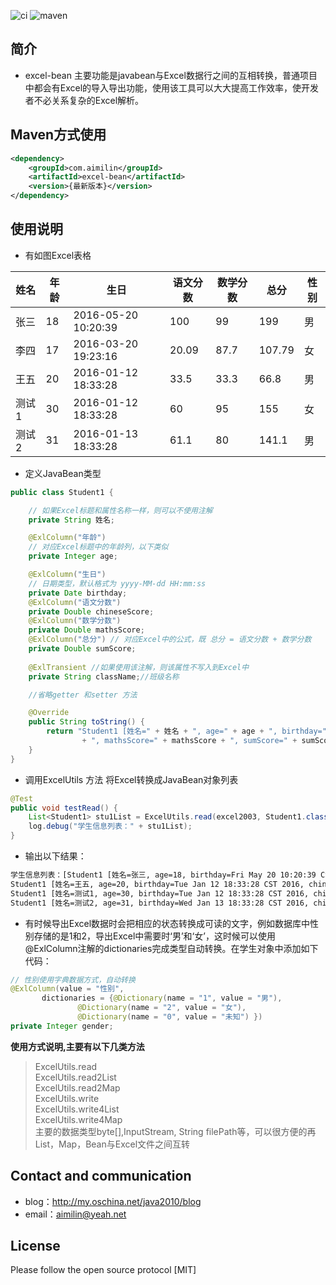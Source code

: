 ![ci](https://api.travis-ci.org/aimilin6688/excel-bean.svg?branch=master)
![maven](https://img.shields.io/maven-central/v/com.aimilin/excel-bean.svg?style=flat-square)

## 简介

- excel-bean 主要功能是javabean与Excel数据行之间的互相转换，普通项目中都会有Excel的导入导出功能，使用该工具可以大大提高工作效率，使开发者不必关系复杂的Excel解析。

## Maven方式使用
```xml
<dependency>
	<groupId>com.aimilin</groupId>
	<artifactId>excel-bean</artifactId>
	<version>{最新版本}</version>
</dependency>
```

## 使用说明

- 有如图Excel表格  

姓名|年龄|生日|语文分数|数学分数|总分|性别
-|-|-|-|-|-|-
张三|18|2016-05-20 10:20:39|100|99|199|男
李四|17|2016-03-20 19:23:16|20.09|87.7|107.79|女
王五|20|2016-01-12 18:33:28|33.5|33.3|66.8|男
测试1|30|2016-01-12 18:33:28|60|95|155|女					
测试2|31|2016-01-13 18:33:28|61.1|80|141.1|男


- 定义JavaBean类型

```java 
public class Student1 {

	// 如果Excel标题和属性名称一样，则可以不使用注解
	private String 姓名;

	@ExlColumn("年龄")
	// 对应Excel标题中的年龄列，以下类似
	private Integer age;

	@ExlColumn("生日")
	// 日期类型，默认格式为 yyyy-MM-dd HH:mm:ss
	private Date birthday;
	@ExlColumn("语文分数")
	private Double chineseScore;
	@ExlColumn("数学分数")
	private Double mathsScore;
	@ExlColumn("总分") // 对应Excel中的公式，既 总分 = 语文分数 + 数学分数
	private Double sumScore;
	
	@ExlTransient //如果使用该注解，则该属性不写入到Excel中
	private String className;//班级名称

	//省略getter 和setter 方法

	@Override
	public String toString() {
		return "Student1 [姓名=" + 姓名 + ", age=" + age + ", birthday=" + birthday + ", chineseScore=" + chineseScore
				+ ", mathsScore=" + mathsScore + ", sumScore=" + sumScore + "]";
	}
}
```

- 调用ExcelUtils 方法 将Excel转换成JavaBean对象列表
```java
@Test
public void testRead() {
	List<Student1> stu1List = ExcelUtils.read(excel2003, Student1.class);
	log.debug("学生信息列表：" + stu1List);
}
```

- 输出以下结果：

```tex
学生信息列表：[Student1 [姓名=张三, age=18, birthday=Fri May 20 10:20:39 CST 2016, chineseScore=100.0, mathsScore=99.0, sumScore=199.0],  Student1 [姓名=李四, age=17, birthday=Sun Mar 20 19:23:16 CST 2016, chineseScore=20.09, mathsScore=87.7, sumScore=107.79], 
Student1 [姓名=王五, age=20, birthday=Tue Jan 12 18:33:28 CST 2016, chineseScore=33.5, mathsScore=33.3, sumScore=66.8], 
Student1 [姓名=测试1, age=30, birthday=Tue Jan 12 18:33:28 CST 2016, chineseScore=60.0, mathsScore=95.0, sumScore=155.0], 
Student1 [姓名=测试2, age=31, birthday=Wed Jan 13 18:33:28 CST 2016, chineseScore=61.1, mathsScore=80.0, sumScore=141.1]]
```
  
  - 有时候导出Excel数据时会把相应的状态转换成可读的文字，例如数据库中性别存储的是1和2，导出Excel中需要时‘男’和‘女’，这时候可以使用@ExlColumn注解的dictionaries完成类型自动转换。在学生对象中添加如下代码：
```java
// 性别使用字典数据方式，自动转换
@ExlColumn(value = "性别", 
	   dictionaries = {@Dictionary(name = "1", value = "男"), 
			   @Dictionary(name = "2", value = "女"),
			   @Dictionary(name = "0", value = "未知") })
private Integer gender;
```

**使用方式说明,主要有以下几类方法**   
> ExcelUtils.read  
> ExcelUtils.read2List  
> ExcelUtils.read2Map   
> ExcelUtils.write   
> ExcelUtils.write4List   
> ExcelUtils.write4Map   
> 主要的数据类型byte[],InputStream, String filePath等，可以很方便的再List，Map，Bean与Excel文件之间互转



## Contact and communication

- blog：http://my.oschina.net/java2010/blog
- email：aimilin@yeah.net

## License
Please follow the open source protocol [MIT]
